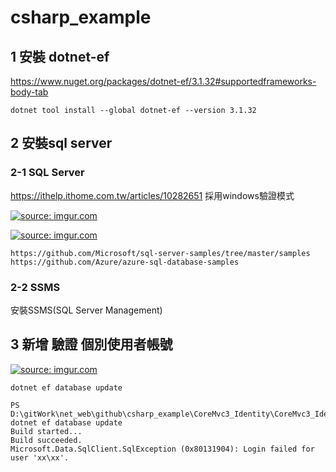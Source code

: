 # csharp_example

## 1 安裝 dotnet-ef

https://www.nuget.org/packages/dotnet-ef/3.1.32#supportedframeworks-body-tab

```
dotnet tool install --global dotnet-ef --version 3.1.32
```

## 2 安裝sql server

### 2-1 SQL Server

https://ithelp.ithome.com.tw/articles/10282651
採用windows驗證模式

<a href="https://imgur.com/YbVlcS8"><img src="https://i.imgur.com/YbVlcS8.png" title="source: imgur.com" /></a>

<a href="https://imgur.com/iQ61L51"><img src="https://i.imgur.com/iQ61L51.png" title="source: imgur.com" /></a>

```
https://github.com/Microsoft/sql-server-samples/tree/master/samples
https://github.com/Azure/azure-sql-database-samples
```

### 2-2 SSMS

安裝SSMS(SQL Server Management)

## 3 新增 驗證 個別使用者帳號

<a href="https://imgur.com/srjskrg"><img src="https://i.imgur.com/srjskrg.png" title="source: imgur.com" /></a>

```
dotnet ef database update
```

```
PS D:\gitWork\net_web\github\csharp_example\CoreMvc3_Identity\CoreMvc3_Identity> dotnet ef database update
Build started...
Build succeeded.
Microsoft.Data.SqlClient.SqlException (0x80131904): Login failed for user 'xx\xx'.
```
